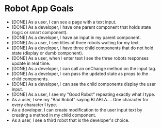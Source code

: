 # Robot App Goals

- [DONE] As a user, I can see a page with a text input.
- [DONE] As a developer, I have one parent component that holds state (logic or smart component).
- [DONE] As a developer, I have an input in my parent component.
- [DONE] As a user, I see titles of three robots waiting for my text.
- [DONE] As a developer, I have three child components that do not hold state (display or dumb component).
- [DONE] As a user, when I enter text I see the three robots responses update in real time.
- [DONE] As a developer, I can call an onChange method on the input tag.
- [DONE] As a developer, I can pass the updated state as props to the child components.
- [DONE] As a developer, I can see the child components display the user input.
- [DONE] As a user, I see my "Good Robot" repeating exactly what I type.
- As a user, I see my "Bad Robot" saying BLABLA.... One character for every character I type.
- As a developer, I can create modification to the user input text by creating a method in my child component.
- As a user, I see a third robot that is the developer's choice.